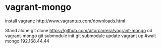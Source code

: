 vagrant-mongo
=============

install vagrant: http://www.vagrantup.com/downloads.html


Stand alone
git clone https://github.com/aitorcarrera/vagrant-mongo
cd vagrant-mongo
git submodule init
git submodule update
vagrant up
#wait
mongo 192.168.44.44
